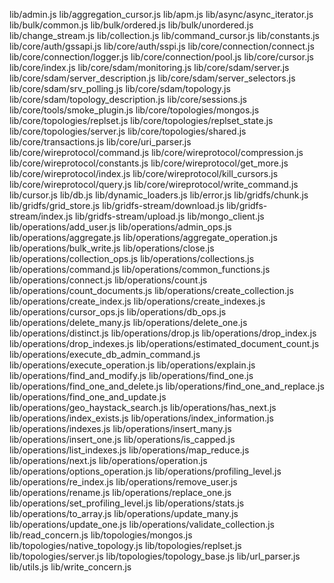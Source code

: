 lib/admin.js
lib/aggregation_cursor.js
lib/apm.js
lib/async/async_iterator.js
lib/bulk/common.js
lib/bulk/ordered.js
lib/bulk/unordered.js
lib/change_stream.js
lib/collection.js
lib/command_cursor.js
lib/constants.js
lib/core/auth/gssapi.js
lib/core/auth/sspi.js
lib/core/connection/connect.js
lib/core/connection/logger.js
lib/core/connection/pool.js
lib/core/cursor.js
lib/core/index.js
lib/core/sdam/monitoring.js
lib/core/sdam/server.js
lib/core/sdam/server_description.js
lib/core/sdam/server_selectors.js
lib/core/sdam/srv_polling.js
lib/core/sdam/topology.js
lib/core/sdam/topology_description.js
lib/core/sessions.js
lib/core/tools/smoke_plugin.js
lib/core/topologies/mongos.js
lib/core/topologies/replset.js
lib/core/topologies/replset_state.js
lib/core/topologies/server.js
lib/core/topologies/shared.js
lib/core/transactions.js
lib/core/uri_parser.js
lib/core/wireprotocol/command.js
lib/core/wireprotocol/compression.js
lib/core/wireprotocol/constants.js
lib/core/wireprotocol/get_more.js
lib/core/wireprotocol/index.js
lib/core/wireprotocol/kill_cursors.js
lib/core/wireprotocol/query.js
lib/core/wireprotocol/write_command.js
lib/cursor.js
lib/db.js
lib/dynamic_loaders.js
lib/error.js
lib/gridfs/chunk.js
lib/gridfs/grid_store.js
lib/gridfs-stream/download.js
lib/gridfs-stream/index.js
lib/gridfs-stream/upload.js
lib/mongo_client.js
lib/operations/add_user.js
lib/operations/admin_ops.js
lib/operations/aggregate.js
lib/operations/aggregate_operation.js
lib/operations/bulk_write.js
lib/operations/close.js
lib/operations/collection_ops.js
lib/operations/collections.js
lib/operations/command.js
lib/operations/common_functions.js
lib/operations/connect.js
lib/operations/count.js
lib/operations/count_documents.js
lib/operations/create_collection.js
lib/operations/create_index.js
lib/operations/create_indexes.js
lib/operations/cursor_ops.js
lib/operations/db_ops.js
lib/operations/delete_many.js
lib/operations/delete_one.js
lib/operations/distinct.js
lib/operations/drop.js
lib/operations/drop_index.js
lib/operations/drop_indexes.js
lib/operations/estimated_document_count.js
lib/operations/execute_db_admin_command.js
lib/operations/execute_operation.js
lib/operations/explain.js
lib/operations/find_and_modify.js
lib/operations/find_one.js
lib/operations/find_one_and_delete.js
lib/operations/find_one_and_replace.js
lib/operations/find_one_and_update.js
lib/operations/geo_haystack_search.js
lib/operations/has_next.js
lib/operations/index_exists.js
lib/operations/index_information.js
lib/operations/indexes.js
lib/operations/insert_many.js
lib/operations/insert_one.js
lib/operations/is_capped.js
lib/operations/list_indexes.js
lib/operations/map_reduce.js
lib/operations/next.js
lib/operations/operation.js
lib/operations/options_operation.js
lib/operations/profiling_level.js
lib/operations/re_index.js
lib/operations/remove_user.js
lib/operations/rename.js
lib/operations/replace_one.js
lib/operations/set_profiling_level.js
lib/operations/stats.js
lib/operations/to_array.js
lib/operations/update_many.js
lib/operations/update_one.js
lib/operations/validate_collection.js
lib/read_concern.js
lib/topologies/mongos.js
lib/topologies/native_topology.js
lib/topologies/replset.js
lib/topologies/server.js
lib/topologies/topology_base.js
lib/url_parser.js
lib/utils.js
lib/write_concern.js
